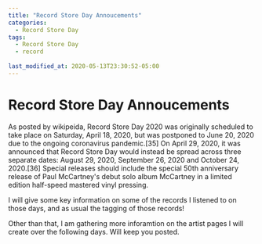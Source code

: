 ```yaml
---
title: "Record Store Day Annoucements"
categories:
  - Record Store Day
tags:
  - Record Store Day
  - record
  
last_modified_at: 2020-05-13T23:30:52-05:00
---
```


# Record Store Day Annoucements
As posted by wikipeida, Record Store Day 2020 was originally scheduled to take place on Saturday, April 18, 2020, but was postponed to June 20, 2020 due to the ongoing coronavirus pandemic.[35] On April 29, 2020, it was announced that Record Store Day would instead be spread across three separate dates: August 29, 2020, September 26, 2020 and October 24, 2020.[36] Special releases should include the special 50th anniversary release of Paul McCartney's debut solo album McCartney in a limited edition half-speed mastered vinyl pressing.

I will give some key information on some of the records I listened to on those days, and as usual the tagging of those records!

Other than that, I am gathering more inforamtion on the artist pages I will create over the following days. Will keep you posted.
